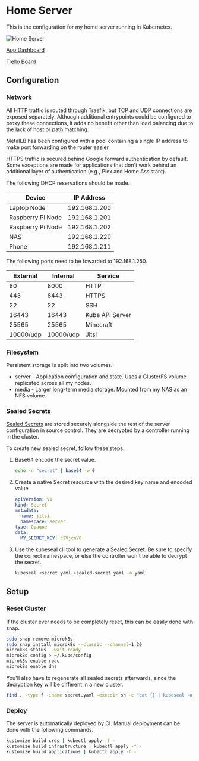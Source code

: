 # Home Server

This is the configuration for my home server running in Kubernetes.

![Home Server](https://github.com/mchill/home/workflows/Home%20Server/badge.svg)

[App Dashboard](https://mchill.io)

[Trello Board](https://trello.com/b/XNVnSBvI/home-server)

## Configuration

### Network

All HTTP traffic is routed through Traefik, but TCP and UDP connections are exposed separately. Although additional entrypoints could be configured to proxy these connections, it adds no benefit other than load balancing due to the lack of host or path matching.

MetalLB has been configured with a pool containing a single IP address to make port forwarding on the router easier.

HTTPS traffic is secured behind Google forward authentication by default. Some exceptions are made for applications that don't work behind an additional layer of authentication (e.g., Plex and Home Assistant).

The following DHCP reservations should be made.

Device            | IP Address
---               | ---
Laptop Node       | 192.168.1.200
Raspberry Pi Node | 192.168.1.201
Raspberry Pi Node | 192.168.1.202
NAS               | 192.168.1.220
Phone             | 192.168.1.211

The following ports need to be fowarded to 192.168.1.250.

External  | Internal  | Service
---       | ---       | ---
80        | 8000      | HTTP
443       | 8443      | HTTPS
22        | 22        | SSH
16443     | 16443     | Kube API Server
25565     | 25565     | Minecraft
10000/udp | 10000/udp | Jitsi

### Filesystem

Persistent storage is split into two volumes.

* server - Application configuration and state. Uses a GlusterFS volume replicated across all my nodes.
* media - Larger long-term media storage. Mounted from my NAS as an NFS volume.

### Sealed Secrets

[Sealed Secrets](https://github.com/bitnami-labs/sealed-secrets) are stored securely alongside the rest of the server configuration in source control. They are decrypted by a controller running in the cluster.

To create new sealed secret, follow these steps.

1. Base64 encode the secret value.

    ```bash
    echo -n "secret" | base64 -w 0
    ```

2. Create a native Secret resource with the desired key name and encoded value

    ```yaml
    apiVersion: v1
    kind: Secret
    metadata:
      name: jitsi
      namespace: server
    type: Opaque
    data:
      MY_SECRET_KEY: c2VjcmV0
    ```

3. Use the kubeseal cli tool to generate a Sealed Secret. Be sure to specify the correct namespace, or else the controller won't be able to decrypt the secret.

    ```bash
    kubeseal <secret.yaml >sealed-secret.yaml -o yaml
    ```

## Setup

### Reset Cluster

If the cluster ever needs to be completely reset, this can be easily done with snap.

```bash
sudo snap remove microk8s
sudo snap install microk8s --classic --channel=1.20
microk8s status --wait-ready
microk8s config > ~/.kube/config
microk8s enable rbac
microk8s enable dns
```

You'll also have to regenerate all sealed secrets afterwards, since the decryption key will be different in a new cluster.

```bash
find . -type f -iname secret.yaml -execdir sh -c "cat {} | kubeseal -o yaml > sealed-secret.yaml" \;
```

### Deploy

The server is automatically deployed by CI. Manual deployment can be done with the following commands.

```bash
kustomize build crds | kubectl apply -f -
kustomize build infrastructure | kubectl apply -f -
kustomize build applications | kubectl apply -f -
```
